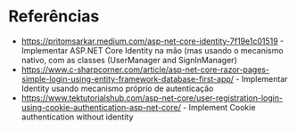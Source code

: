 # Referências
- https://pritomsarkar.medium.com/asp-net-core-identity-7f19e1c01519 - Implementar ASP.NET Core Identity na mão (mas usando o mecanismo nativo, com as classes (UserManager and SignInManager)
- https://www.c-sharpcorner.com/article/asp-net-core-razor-pages-simple-login-using-entity-framework-database-first-app/ - Implementar Identity usando mecanismo próprio de autenticação
- https://www.tektutorialshub.com/asp-net-core/user-registration-login-using-cookie-authentication-asp-net-core/ - Implement Cookie authentication without identity
